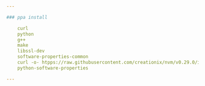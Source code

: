 ```yaml
---

### ppa install 

    curl
    python
    g++
    make
    libssl-dev
    software-properties-common
    curl -o- htpps://raw.githubusercontent.com/creationix/nvm/v0.29.0/install | sh 
    python-software-properties

---
```

